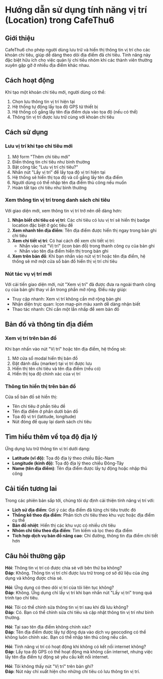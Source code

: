 # Hướng dẫn sử dụng tính năng vị trí (Location) trong CafeThu6

## Giới thiệu

CafeThu6 cho phép người dùng lưu trữ và hiển thị thông tin vị trí cho các khoản chi tiêu, giúp dễ dàng theo dõi địa điểm đã chi tiêu. Tính năng này đặc biệt hữu ích cho việc quản lý chi tiêu nhóm khi các thành viên thường xuyên gặp gỡ ở nhiều địa điểm khác nhau.

## Cách hoạt động

Khi tạo một khoản chi tiêu mới, người dùng có thể:
1. Chọn lưu thông tin vị trí hiện tại
2. Hệ thống tự động lấy tọa độ GPS từ thiết bị
3. Hệ thống cố gắng lấy tên địa điểm dựa vào tọa độ (nếu có thể)
4. Thông tin vị trí được lưu trữ cùng với khoản chi tiêu

## Cách sử dụng

### Lưu vị trí khi tạo chi tiêu mới

1. Mở form "Thêm chi tiêu mới"
2. Điền thông tin chi tiêu như bình thường
3. Bật công tắc "Lưu vị trí chi tiêu?"
4. Nhấn nút "Lấy vị trí" để lấy tọa độ vị trí hiện tại
5. Hệ thống sẽ hiển thị tọa độ và cố gắng lấy tên địa điểm
6. Người dùng có thể nhập tên địa điểm thủ công nếu muốn
7. Hoàn tất tạo chi tiêu như bình thường

### Xem thông tin vị trí trong danh sách chi tiêu

Với giao diện mới, xem thông tin vị trí trở nên dễ dàng hơn:

1. **Nhận biết chi tiêu có vị trí**: Các chi tiêu có lưu vị trí sẽ hiển thị badge location đặc biệt ở góc tiêu đề
2. **Xem nhanh tên địa điểm**: Tên địa điểm được hiển thị ngay trong bản ghi chi tiêu
3. **Xem chi tiết vị trí**: Có hai cách để xem chi tiết vị trí:
   - Nhấn vào nút "Vị trí" (icon bản đồ) trong thanh công cụ của bản ghi
   - Nhấn vào tên địa điểm hiển thị trong bản ghi
4. **Xem trên bản đồ**: Khi bạn nhấn vào nút vị trí hoặc tên địa điểm, hệ thống sẽ mở một cửa sổ bản đồ hiển thị vị trí chi tiêu

### Nút tác vụ vị trí mới

Với cải tiến giao diện mới, nút "Xem vị trí" đã được đưa ra ngoài thanh công cụ của bản ghi thay vì ẩn trong phần mở rộng. Điều này giúp:

- Truy cập nhanh: Xem vị trí không cần mở rộng bản ghi
- Nhận diện trực quan: Icon map-pin màu xanh dễ dàng nhận biết
- Thao tác nhanh: Chỉ cần một lần nhấp để xem bản đồ

## Bản đồ và thông tin địa điểm

### Xem vị trí trên bản đồ

Khi bạn nhấn vào nút "Vị trí" hoặc tên địa điểm, hệ thống sẽ:

1. Mở cửa sổ modal hiển thị bản đồ
2. Đặt đánh dấu (marker) tại vị trí được lưu
3. Hiển thị tên chi tiêu và tên địa điểm (nếu có)
4. Hiển thị tọa độ chính xác của vị trí

### Thông tin hiển thị trên bản đồ

Cửa sổ bản đồ sẽ hiển thị:
- Tên chi tiêu ở phần tiêu đề
- Tên địa điểm ở phần dưới bản đồ
- Tọa độ vị trí (latitude, longitude)
- Nút đóng để quay lại danh sách chi tiêu

## Tìm hiểu thêm về tọa độ địa lý

Ứng dụng lưu trữ thông tin vị trí dưới dạng:
- **Latitude (vĩ độ)**: Tọa độ địa lý theo chiều Bắc-Nam
- **Longitude (kinh độ)**: Tọa độ địa lý theo chiều Đông-Tây
- **Name (tên địa điểm)**: Tên địa điểm được lấy tự động hoặc nhập thủ công

## Cải tiến tương lai

Trong các phiên bản sắp tới, chúng tôi dự định cải thiện tính năng vị trí với:

- **Lịch sử địa điểm**: Gợi ý các địa điểm đã từng chi tiêu trước đó
- **Thống kê theo địa điểm**: Phân tích chi tiêu theo khu vực hoặc địa điểm cụ thể
- **Bản đồ nhiệt**: Hiển thị các khu vực có nhiều chi tiêu
- **Nhóm chi tiêu theo địa điểm**: Tìm kiếm và lọc theo địa điểm
- **Tích hợp dịch vụ bản đồ nâng cao**: Chỉ đường, thông tin địa điểm chi tiết hơn

## Câu hỏi thường gặp

**Hỏi**: Thông tin vị trí có được chia sẻ với bên thứ ba không?  
**Đáp**: Không. Thông tin vị trí chỉ được lưu trữ trong cơ sở dữ liệu của ứng dụng và không được chia sẻ.

**Hỏi**: Ứng dụng có theo dõi vị trí của tôi liên tục không?  
**Đáp**: Không. Ứng dụng chỉ lấy vị trí khi bạn nhấn nút "Lấy vị trí" trong quá trình tạo chi tiêu.

**Hỏi**: Tôi có thể chỉnh sửa thông tin vị trí sau khi đã lưu không?  
**Đáp**: Có. Bạn có thể chỉnh sửa chi tiêu và cập nhật thông tin vị trí như bình thường.

**Hỏi**: Tại sao tên địa điểm không chính xác?  
**Đáp**: Tên địa điểm được lấy tự động dựa vào dịch vụ geocoding có thể không luôn chính xác. Bạn có thể nhập tên thủ công nếu cần.

**Hỏi**: Tính năng vị trí có hoạt động khi không có kết nối internet không?  
**Đáp**: Lấy tọa độ GPS có thể hoạt động mà không cần internet, nhưng việc lấy tên địa điểm tự động sẽ yêu cầu kết nối internet.

**Hỏi**: Tôi không thấy nút "Vị trí" trên bản ghi?  
**Đáp**: Nút này chỉ xuất hiện cho những chi tiêu có lưu thông tin vị trí. 